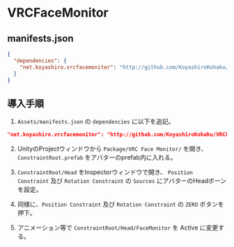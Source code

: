 # VRCFaceMonitor

## manifests.json

```json
{
  "dependencies": {
    "net.koyashiro.vrcfacemonitor": "http://github.com/KoyashiroKohaku/VRCFaceMonitor.git"
  }
}
```

## 導入手順

1. `Assets/manifests.json` の `dependencies` に以下を追記。

```json
"net.koyashiro.vrcfacemonitor": "http://github.com/KoyashiroKohaku/VRCFaceMonitor.git"
```

2. UnityのProjectウィンドウから `Package/VRC Face Monitor/` を開き、`ConstraintRoot.prefab` をアバターのprefab内に入れる。

3. `ConstraintRoot/Head` をInspectorウィンドウで開き、 `Position Constraint` 及び `Rotation Constraint` の `Sources` にアバターのHeadボーンを設定。

4. 同様に、`Position Constraint` 及び `Rotation Constraint` の `ZERO` ボタンを押下。

5. アニメーション等で `ConstraintRoot/Head/FaceMonitor` を Active に変更する。
